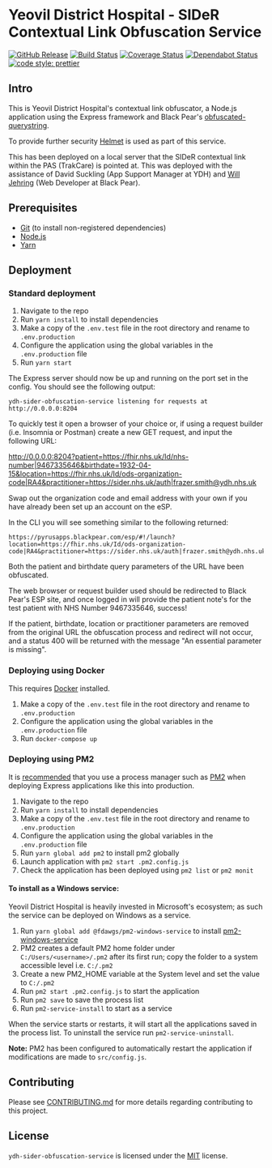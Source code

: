 # Yeovil District Hospital - SIDeR Contextual Link Obfuscation Service

[![GitHub Release](https://img.shields.io/github/release/Somerset-SIDeR-Programme/ydh-sider-obfuscation-service.svg)](https://github.com/Somerset-SIDeR-Programme/ydh-sider-obfuscation-service/releases/latest/) [![Build Status](https://travis-ci.org/Somerset-SIDeR-Programme/ydh-sider-obfuscation-service.svg?branch=master)](https://travis-ci.org/Somerset-SIDeR-Programme/ydh-sider-obfuscation-service) [![Coverage Status](https://coveralls.io/repos/github/Somerset-SIDeR-Programme/ydh-sider-obfuscation-service/badge.svg?branch=master)](https://coveralls.io/github/Somerset-SIDeR-Programme/ydh-sider-obfuscation-service?branch=master) [![Dependabot Status](https://api.dependabot.com/badges/status?host=github&identifier=177117466)](https://dependabot.com) [![code style: prettier](https://img.shields.io/badge/code_style-prettier-ff69b4.svg?style=flat-square)](https://github.com/prettier/prettier)

## Intro

This is Yeovil District Hospital's contextual link obfuscator, a Node.js application using the Express framework and Black Pear's [obfuscated-querystring](https://github.com/BlackPearSw/obfuscated-querystring).

To provide further security [Helmet](https://helmetjs.github.io/) is used as part of this service.

This has been deployed on a local server that the SIDeR contextual link within the PAS (TrakCare) is pointed at. This was deployed with the assistance of David Suckling (App Support Manager at YDH) and [Will Jehring](https://github.com/wjehring) (Web Developer at Black Pear).

## Prerequisites

-   [Git](https://git-scm.com/) (to install non-registered dependencies)
-   [Node.js](https://nodejs.org/en/)
-   [Yarn](https://yarnpkg.com)

## Deployment

### Standard deployment

1. Navigate to the repo
2. Run `yarn install` to install dependencies
3. Make a copy of the `.env.test` file in the root directory and rename to `.env.production`
4. Configure the application using the global variables in the `.env.production` file
5. Run `yarn start`

The Express server should now be up and running on the port set in the config. You should see the following output:

```
ydh-sider-obfuscation-service listening for requests at http://0.0.0.0:8204
```

To quickly test it open a browser of your choice or, if using a request builder (i.e. Insomnia or Postman) create a new GET request, and input the following URL:

http://0.0.0.0:8204?patient=https://fhir.nhs.uk/Id/nhs-number|9467335646&birthdate=1932-04-15&location=https://fhir.nhs.uk/Id/ods-organization-code|RA4&practitioner=https://sider.nhs.uk/auth|frazer.smith@ydh.nhs.uk

Swap out the organization code and email address with your own if you have already been set up an account on the eSP.

In the CLI you will see something similar to the following returned:

```
https://pyrusapps.blackpear.com/esp/#!/launch?location=https://fhir.nhs.uk/Id/ods-organization-code|RA4&practitioner=https://sider.nhs.uk/auth|frazer.smith@ydh.nhs.uk&enc=k01|38a70335f6c1d7d74a5889e107aef5820fb7073fa7dbe553b396272fbf2b30341f49104c167b6990563b283914bf29cbd76b145f204cb65fa7b5caa193bdd74e62a9859856bffeb1031d6e97ac995fe7ab244a0c8bb20113851d54a18633d132
```

Both the patient and birthdate query parameters of the URL have been obfuscated.

The web browser or request builder used should be redirected to Black Pear's ESP site, and once logged in will provide the patient note's for the test patient with NHS Number 9467335646, success!

If the patient, birthdate, location or practitioner parameters are removed from the original URL the obfuscation process and redirect will not occur, and a status 400 will be returned with the message "An essential parameter is missing".

### Deploying using Docker

This requires [Docker](https://www.docker.com/products) installed.

1. Make a copy of the `.env.test` file in the root directory and rename to `.env.production`
2. Configure the application using the global variables in the `.env.production` file
3. Run `docker-compose up`

### Deploying using PM2

It is [recommended](https://expressjs.com/en/advanced/pm.html) that you use a process manager such as [PM2](https://pm2.keymetrics.io/) when deploying Express applications like this into production.

1. Navigate to the repo
2. Run `yarn install` to install dependencies
3. Make a copy of the `.env.test` file in the root directory and rename to `.env.production`
4. Configure the application using the global variables in the `.env.production` file
5. Run `yarn global add pm2` to install pm2 globally
6. Launch application with `pm2 start .pm2.config.js`
7. Check the application has been deployed using `pm2 list` or `pm2 monit`

#### To install as a Windows service:

Yeovil District Hospital is heavily invested in Microsoft's ecosystem; as such the service can be deployed on Windows as a service.

1. Run `yarn global add @fdawgs/pm2-windows-service` to install [pm2-windows-service](https://classic.yarnpkg.com/en/package/@fdawgs/pm2-windows-service)
2. PM2 creates a default PM2 home folder under `C:/Users/<username>/.pm2` after its first run; copy the folder to a system accessible level i.e. `C:/.pm2`
3. Create a new PM2_HOME variable at the System level and set the value to `C:/.pm2`
4. Run `pm2 start .pm2.config.js` to start the application
5. Run `pm2 save` to save the process list
6. Run `pm2-service-install` to start as a service

When the service starts or restarts, it will start all the applications saved in the process list.
To uninstall the service run `pm2-service-uninstall`.

**Note:** PM2 has been configured to automatically restart the application if modifications are made to `src/config.js`.

## Contributing

Please see [CONTRIBUTING.md](https://github.com/Somerset-SIDeR-Programme/ydh-sider-obfuscation-service/blob/master/CONTRIBUTING.md) for more details regarding contributing to this project.

## License

`ydh-sider-obfuscation-service` is licensed under the [MIT](https://github.com/Somerset-SIDeR-Programme/ydh-sider-obfuscation-service/blob/master/LICENSE) license.
